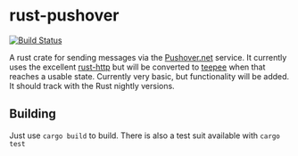 rust-pushover
=============


[![Build Status](https://travis-ci.org/EdBrereton/rust-pushover.svg?branch=master)](https://travis-ci.org/EdBrereton/rust-pushover)

A rust crate for sending messages via the [Pushover.net](https://pushover.net/) service. It currently uses the excellent [rust-http](https://github.com/chris-morgan/rust-http) but will be converted to [teepee](https://github.com/teepee/teepee) when that reaches a usable state. Currently very basic, but functionality will be added. It should track with the Rust nightly versions.

Building
----------
Just use ```cargo build``` to build. There is also a test suit available with ```cargo test```

